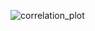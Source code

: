 ![correlation_plot](https://user-images.githubusercontent.com/42039091/190856575-f12960bb-12d9-478e-9a85-1c128b2b9a6c.png)
